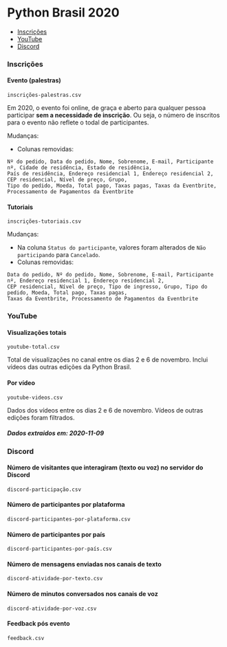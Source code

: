 # Python Brasil 2020

- [Inscrições](#Inscrições)
- [YouTube](#YouTube)
- [Discord](#Discord)

### Inscrições

#### Evento (palestras)

`inscrições-palestras.csv`

Em 2020, o evento foi online, de graça e aberto para qualquer pessoa participar **sem a necessidade de inscrição**. Ou seja, o número de inscritos para o evento não reflete o todal de participantes.

Mudanças:
- Colunas removidas:
```
Nº do pedido, Data do pedido, Nome, Sobrenome, E-mail, Participante nº, Cidade de residência, Estado de residência,
País de residência, Endereço residencial 1, Endereço residencial 2, CEP residencial, Nível de preço, Grupo,
Tipo do pedido, Moeda, Total pago, Taxas pagas, Taxas da Eventbrite, Processamento de Pagamentos da Eventbrite
```

#### Tutoriais

`inscrições-tutoriais.csv`

Mudanças:
- Na coluna `Status do participante`, valores foram alterados de `Não participando` para `Cancelado`.
- Colunas removidas:
```
Data do pedido, Nº do pedido, Nome, Sobrenome, E-mail, Participante nº, Endereço residencial 1, Endereço residencial 2,
CEP residencial, Nível de preço, Tipo de ingresso, Grupo, Tipo do pedido, Moeda, Total pago, Taxas pagas,
Taxas da Eventbrite, Processamento de Pagamentos da Eventbrite
```

### YouTube

#### Visualizações totais
`youtube-total.csv`

Total de visualizações no canal entre os dias 2 e 6 de novembro. Inclui vídeos das outras edições da Python Brasil.

#### Por vídeo

`youtube-videos.csv`

Dados dos vídeos entre os dias 2 e 6 de novembro. Vídeos de outras edições foram filtrados.

##### Dados extraidos em: 2020-11-09

### Discord

#### Número de visitantes que interagiram (texto ou voz) no servidor do Discord 

`discord-participação.csv`

#### Número de participantes por plataforma

`discord-participantes-por-plataforma.csv`

#### Número de participantes por país

`discord-participantes-por-país.csv`

#### Número de mensagens enviadas nos canais de texto

`discord-atividade-por-texto.csv`

#### Número de minutos conversados nos canais de voz

`discord-atividade-por-voz.csv`

#### Feedback pós evento

`feedback.csv`
